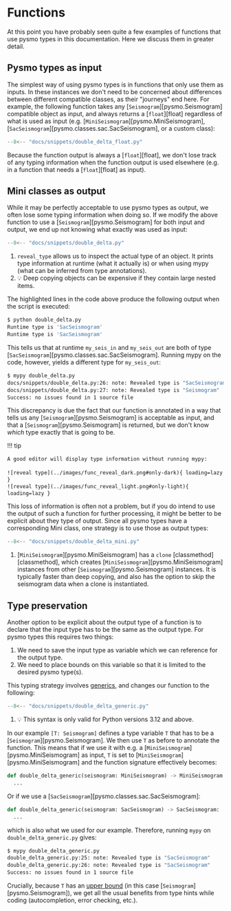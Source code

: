 # Functions

At this point you have probably seen quite a few examples of functions that
use pysmo types in this documentation. Here we discuss them in greater detail.

## Pysmo types as input

The simplest way of using pysmo types is in functions that only use them as
inputs. In these instances we don't need to be concerned about differences
between different compatible classes, as their "journeys" end here. For
example, the following function takes any [`Seismogram`][pysmo.Seismogram]
compatible object as input, and always returns a [`float`][float] regardless of
what is used as input (e.g. [`MiniSeismogram`][pysmo.MiniSeismogram],
[`SacSeismogram`][pysmo.classes.sac.SacSeismogram], or a custom class):

```python title="double_delta_float.py"
--8<-- "docs/snippets/double_delta_float.py"
```

Because the function output is always a [`float`][float], we don't lose track
of any typing information when the function output is used elsewhere (e.g. in a
function that needs a [`float`][float] as input).

## Mini classes as output

While it may be perfectly acceptable to use pysmo types as output, we often
lose some typing information when doing so. If we modify the above function to
use a [`Seismogram`][pysmo.Seismogram] for both input and output, we end up not
knowing what exactly was used as input:

```python title="double_delta.py" hl_lines="25-26"
--8<-- "docs/snippets/double_delta.py"
```

1. `reveal_type` allows us to inspect the actual type of an object. It prints
  type information at runtime (what it actually is) or when using mypy (what
  can be inferred from type annotations).
2. :bulb: Deep copying objects can be expensive if they contain large nested
  items.

The highlighted lines in the code above produce the following output when the
script is executed:

<!-- termynal -->

```bash
$ python double_delta.py
Runtime type is 'SacSeismogram'
Runtime type is 'SacSeismogram'
```

This tells us that at runtime `my_seis_in` and `my_seis_out` are both of type
[`SacSeismogram`][pysmo.classes.sac.SacSeismogram]. Running mypy on the code,
however, yields a different type for `my_seis_out`:

<!-- termynal -->

```bash
$ mypy double_delta.py
docs/snippets/double_delta.py:26: note: Revealed type is "SacSeismogram"
docs/snippets/double_delta.py:27: note: Revealed type is "Seismogram"
Success: no issues found in 1 source file
```

This discrepancy is due the fact that our function is annotated in a way that
tells us any [`Seismogram`][pysmo.Seismogram] is acceptable as input, and that
a [`Seismogram`][pysmo.Seismogram] is returned, but we don't know *which* type
exactly that is going to be.

!!! tip

    A good editor will display type information without running mypy:

    ![reveal type](../images/func_reveal_dark.png#only-dark){ loading=lazy }
    ![reveal type](../images/func_reveal_light.png#only-light){ loading=lazy }

This loss of information is often not a problem, but if you do intend to use
the output of such a function for further processing, it might be better to be
explicit about they type of output. Since all pysmo types have a corresponding
Mini class, one strategy is to use those as output types:

```python title="double_delta_mini.py"
--8<-- "docs/snippets/double_delta_mini.py"
```

1. [`MiniSeismogram`][pysmo.MiniSeismogram] has a `clone`
  [classmethod][classmethod], which creates
  [`MiniSeismogram`][pysmo.MiniSeismogram] instances from other
  [`Seismogram`][pysmo.Seismogram] instances. It is typically faster than deep
  copying, and also has the option to skip the seismogram data when a clone is
  instantiated.

## Type preservation

Another option to be explicit about the output type of a function is to declare
that the input type has to be the same as the output type. For pysmo types this
requires two things:

1. We need to save the input type as variable which we can reference for the
  output type.
2. We need to place bounds on this variable so that it is limited to the
  desired pysmo type(s).

This typing strategy involves
[generics](https://mypy.readthedocs.io/en/stable/generics.html), and changes
our function to the following:

```python title="double_delta_generic.py" hl_lines="7"
--8<-- "docs/snippets/double_delta_generic.py"
```

1. :bulb: This syntax is only valid for Python versions 3.12 and above.

In our example `[T: Seismogram]` defines a type variable `T` that has to be a
[`Seismogram`][pysmo.Seismogram]. We then use `T` as before to annotate the
function. This means that if we use it with e.g. a
[`MiniSeismogram`][pysmo.MiniSeismogram] as input, `T` is set to
[`MiniSeismogram`][pysmo.MiniSeismogram] and the function signature effectively
becomes:

```python
def double_delta_generic(seismogram: MiniSeismogram) -> MiniSeismogram:
  ...
```

Or if we use a [`SacSeismogram`][pysmo.classes.sac.SacSeismogram]:

```python
def double_delta_generic(seismogram: SacSeismogram) -> SacSeismogram:
  ...
```

which is also what we used for our example. Therefore, running `mypy` on
`double_delta_generic.py` gives:

<!-- termynal -->

```bash
$ mypy double_delta_generic.py
double_delta_generic.py:25: note: Revealed type is "SacSeismogram"
double_delta_generic.py:26: note: Revealed type is "SacSeismogram"
Success: no issues found in 1 source file
```

Crucially, because `T` has an
[upper bound](https://mypy.readthedocs.io/en/stable/generics.html#type-variables-with-upper-bounds)
(in this case [`Seismogram`][pysmo.Seismogram]),
we get all the usual benefits from type hints while coding (autocompletion,
error checking, etc.).
